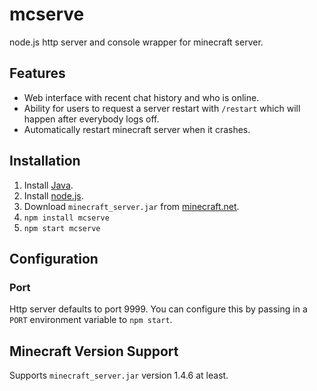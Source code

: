 # mcserve

node.js http server and console wrapper for minecraft server.

## Features

 * Web interface with recent chat history and who is online.
 * Ability for users to request a server restart with `/restart` which
   will happen after everybody logs off.
 * Automatically restart minecraft server when it crashes.

## Installation

1. Install [Java](http://java.com).
2. Install [node.js](http://nodejs.org/).
3. Download `minecraft_server.jar` from [minecraft.net](http://minecraft.net/).
4. `npm install mcserve`
5. `npm start mcserve`

## Configuration

### Port

Http server defaults to port 9999. You can configure this by passing in a
`PORT` environment variable to `npm start`.

## Minecraft Version Support

Supports `minecraft_server.jar` version 1.4.6 at least.
